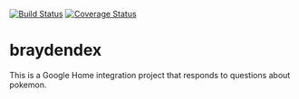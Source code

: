 [![Build Status](https://travis-ci.org/wes-ahrens/braydendex.svg?branch=master)](https://travis-ci.org/wes-ahrens/braydendex)
[![Coverage Status](https://coveralls.io/repos/github/wes-ahrens/braydendex/badge.svg?branch=master)](https://coveralls.io/github/wes-ahrens/braydendex?branch=master)

# braydendex

This is a Google Home integration project that responds to questions about pokemon.
